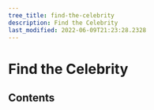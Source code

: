 ```yaml
---
tree_title: find-the-celebrity
description: Find the Celebrity
last_modified: 2022-06-09T21:23:28.2328
---
```


# Find the Celebrity

## Contents
